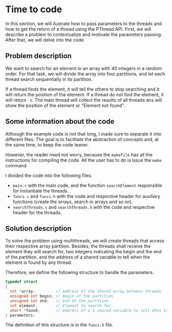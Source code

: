 # Time to code
In this section, we will ilustrate how to pass parameters to the threads and how to get the return of a thread using the PThread API. First, we will describe a problem to contextualize and motivate the parameters passing. After that, we will delve into the code.

## Problem description
We want to search for an element in an array with 40 integers in a random order. For that task, we will divide the array into four partitions, and let each thread search sequentially in its partition. 

If a thread finds the element, it will tell the others to stop searching and it will return the position of the element. If a thread do not find the element, it will return ``-1``. The main thread will collect the results of all threads ans will show the position of the element or "Element not found".

## Some information about the code
Although the example code is not that long, I made sure to separate it into different files. The goal is to facilitate the abstraction of concepts and, at the same time, to keep the code leaner. 

However, the reader need not worry, because the ``makefile`` has all the instructions for compiling the code. All the user has to do is issue the ``make`` command.

I divided the code into the following files:
- ``main.c`` with the main code, and the function ``searchElement`` responsible for instantiate the threads. 
- ``funcs.c`` and ``funcs.h`` with the code and respective header for auxiliary functions (create the arrays, search in arrays and so on). 
- ``searchThreads.c`` and ``searchThreads.h`` with the code and respective header for the threads.

## Solution description
To solve the problem using multithreads, we will create threads that access their respective array partition. Besides, the threads shall receive the element they will search for, two integers indicating the begin and the end of the partition, and the address of a shared variable to tell when the element is found by any thread.

Therefore, we define the following structure to handle the parameters.
```c
typedef struct
{
  int *array;         // Address of the shared array between threads
  unsigned int begin; // Begin of the partition
  unsigned int end;   // End of the partition
  int element;        // Element to search for.
  short *found;       // Address of a a shared variable to tell when the element is found.
} parameters;
```

The definition of this structure is in the ``funcs.h`` file.
